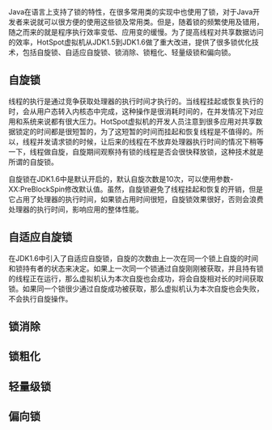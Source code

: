 
Java在语言上支持了锁的特性，在很多常用类的实现中也使用了锁，对于Java开发者来说就可以很方便的使用这些锁及常用类。但是，随着锁的频繁使用及错用，随之而来的就是程序执行效率变低、应用变的缓慢。为了提高线程对共享数据访问的效率，HotSpot虚拟机从JDK1.5到JDK1.6做了重大改进，提供了很多锁优化技术，包括自旋锁、自适应自旋锁、锁消除、锁粗化、轻量级锁和偏向锁。

## 自旋锁
线程的执行是通过竞争获取处理器的执行时间才执行的。当线程挂起或恢复执行的时，会从用户态转入内核态中完成，这种操作是很消耗时间的，在并发情况下对应用和系统来说都有很大压力。HotSpot虚拟机的开发人员注意到很多应用对共享数据锁定的时间都是很短暂的，为了这短暂的时间而挂起和恢复线程是不值得的。所以，线程并发请求锁的时候，让后来的线程在不放弃处理器执行时间的情况下稍等一下，线程做自旋，自旋期间观察持有锁的线程是否会很快释放锁，这种技术就是所谓的自旋锁。

自旋锁在JDK1.6中是默认开启的，默认自旋次数是10次，可以使用参数-XX:PreBlockSpin修改默认值。虽然，自旋锁避免了线程挂起和恢复的开销，但是它占用了处理器的执行时间，如果锁占用时间很短，自旋锁效果很好，否则会浪费处理器的执行时间，影响应用的整体性能。

## 自适应自旋锁
在JDK1.6中引入了自适应自旋锁，自旋的次数由上一次在同一个锁上自旋的时间和锁持有者的状态来决定。如果上一次同一个锁通过自旋刚刚被获取，并且持有锁的线程正在运行，那么虚拟机认为本次自旋也会成功，将会自旋相对长的时间获取锁。如果同一个锁很少通过自旋成功被获取，那么虚拟机认为本次自旋也会失败，不会执行自旋操作。

## 锁消除

## 锁粗化

## 轻量级锁

## 偏向锁
